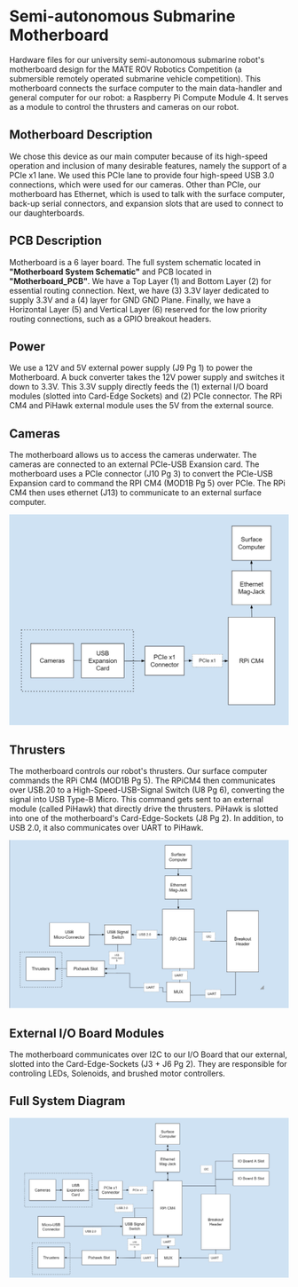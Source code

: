 # Semi-autonomous Submarine Motherboard 
Hardware files for our university semi-autonomous submarine robot's motherboard design for the MATE ROV Robotics Competition (a submersible remotely operated submarine vehicle competition). This motherboard connects the surface computer to the main data-handler and general computer for our robot: a Raspberry Pi Compute Module 4. It serves as a module to control the thrusters and cameras on our robot. 

Motherboard Description
---
We chose this device as our main computer because of its high-speed operation and inclusion of many desirable features, namely the support of a PCIe x1 lane. We used this PCIe lane to provide four high-speed USB 3.0 connections, which were used for our cameras. Other than PCIe, our motherboard has Ethernet, which is used to talk with the surface computer, back-up serial connectors, and expansion slots that are used to connect to our daughterboards.

PCB Description
---
Motherboard is a 6 layer board. The full system schematic located in **"Motherboard System Schematic"** and PCB located in **"Motherboard_PCB"**. We have a Top Layer (1) and Bottom Layer (2) for essential routing connection. Next, we have (3) 3.3V layer dedicated to supply 3.3V and a (4) layer for GND GND Plane. Finally, we have a Horizontal Layer (5) and Vertical Layer (6) reserved for the low priority routing connections, such as a GPIO breakout headers. 

Power
---
We use a 12V and 5V external power supply (J9 Pg 1) to power the Motherboard. A buck converter takes the 12V power supply and switches it down to 3.3V. This 3.3V supply directly feeds the (1) external I/O board modules (slotted into Card-Edge Sockets) and (2) PCIe connector. The RPi CM4 and PiHawk external module uses the 5V from the external source.  

Cameras
---
The motherboard allows us to access the cameras underwater. The cameras are connected to an external PCIe-USB Exansion card. The motherboard uses a PCIe connector (J10 Pg 3) to convert the PCIe-USB Expansion card to command the RPI CM4 (MOD1B Pg 5) over PCIe. The RPi CM4 then uses ethernet (J13) to communicate to an external surface computer. 

![alt text](https://github.com/nnh12/ROV-Motherboard-2022/blob/main/Blocked%20Diagrams/Images/Motherboard%20Camera%20Block%20Diagram.jpg)

Thrusters
---
The motherboard controls our robot's thrusters. Our surface computer commands the RPi CM4 (MOD1B Pg 5). The RPiCM4 then communicates over USB.20 to a High-Speed-USB-Signal Switch (U8 Pg 6), converting the signal into USB Type-B Micro. This command gets sent to an external module (called PiHawk) that directly drive the thrusters. PiHawk is slotted into one of the motherboard's Card-Edge-Sockets (J8 Pg 2). In addition, to USB 2.0, it also communicates over UART to PiHawk.

![alt text](https://github.com/nnh12/ROV-Motherboard-2022/blob/main/Blocked%20Diagrams/Images/Motherboard%20Thruster%20Diagram.jpg)

External I/O Board Modules
---
The motherboard communicates over I2C to our I/O Board that our external, slotted into the Card-Edge-Sockets (J3 + J6 Pg 2). They are responsible for controling LEDs, Solenoids, and  brushed motor controllers. 

Full System Diagram
---
![alt text](https://github.com/nnh12/ROV-Motherboard-2022/blob/main/Blocked%20Diagrams/Images/Motherboard%20.jpg)
  


